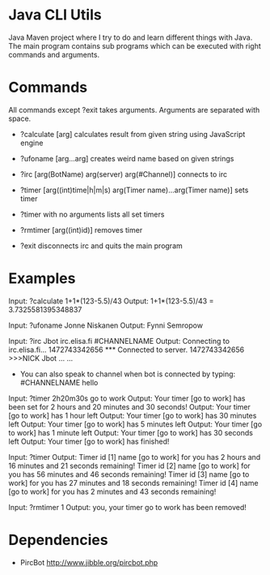 # Java CLI Utils

Java Maven project where I try to do and learn different things with Java. The main program contains sub programs which can be executed with right commands and arguments.

# Commands

All commands except ?exit takes arguments. Arguments are separated with space.

- ?calculate [arg] calculates result from given string using JavaScript engine

- ?ufoname [arg...arg] creates weird name based on given strings

- ?irc [arg(BotName) arg(server) arg(#Channel)] connects to irc

- ?timer [arg((int)time|h|m|s) arg(Timer name)...arg(Timer name)] sets timer

- ?timer with no arguments lists all set timers

- ?rmtimer [arg((int)id)] removes timer

- ?exit disconnects irc and quits the main program

# Examples

Input: ?calculate 1+1*(123-5.5)/43
Output: 1+1*(123-5.5)/43 = 3.7325581395348837

Input: ?ufoname Jonne Niskanen
Output: Fynni Semropow

Input: ?irc Jbot irc.elisa.fi #CHANNELNAME
Output: Connecting to irc.elisa.fi...
		1472743342656 *** Connected to server.
		1472743342656 >>>NICK Jbot
		...
		...
		
- You can also speak to channel when bot is connected by typing: #CHANNELNAME hello

Input: ?timer 2h20m30s go to work
Output: Your timer [go to work] has been set for 2 hours and 20 minutes and 30 seconds!
Output: Your timer [go to work] has 1 hour left
Output: Your timer [go to work] has 30 minutes left
Output: Your timer [go to work] has 5 minutes left
Output: Your timer [go to work] has 1 minute left
Output: Your timer [go to work] has 30 seconds left
Output: Your timer [go to work] has finished!

Input: ?timer
Output: Timer id [1] name [go to work] for you has 2 hours and 16 minutes and 21 seconds remaining!
		Timer id [2] name [go to work] for you has 56 minutes and 46 seconds remaining!
		Timer id [3] name [go to work] for you has 27 minutes and 18 seconds remaining!
		Timer id [4] name [go to work] for you has 2 minutes and 43 seconds remaining!
		
Input: ?rmtimer 1
Output: you, your timer go to work has been removed!

# Dependencies

- PircBot http://www.jibble.org/pircbot.php
